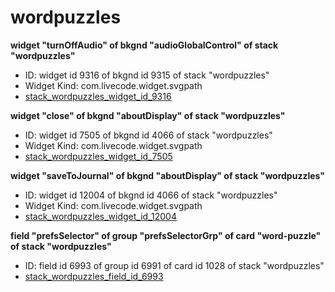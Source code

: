 # wordpuzzles
**widget "turnOffAudio" of bkgnd "audioGlobalControl" of stack "wordpuzzles"**
* ID: widget id 9316 of bkgnd id 9315 of stack "wordpuzzles"
* Widget Kind: com.livecode.widget.svgpath
* [stack_wordpuzzles_widget_id_9316](./../../ScriptTracker/modules/wordpuzzles_Scripts/stack_wordpuzzles_widget_id_9316.livecodescript)

**widget "close" of bkgnd "aboutDisplay" of stack "wordpuzzles"**
* ID: widget id 7505 of bkgnd id 4066 of stack "wordpuzzles"
* Widget Kind: com.livecode.widget.svgpath
* [stack_wordpuzzles_widget_id_7505](./../../ScriptTracker/modules/wordpuzzles_Scripts/stack_wordpuzzles_widget_id_7505.livecodescript)

**widget "saveToJournal" of bkgnd "aboutDisplay" of stack "wordpuzzles"**
* ID: widget id 12004 of bkgnd id 4066 of stack "wordpuzzles"
* Widget Kind: com.livecode.widget.svgpath
* [stack_wordpuzzles_widget_id_12004](./../../ScriptTracker/modules/wordpuzzles_Scripts/stack_wordpuzzles_widget_id_12004.livecodescript)

**field "prefsSelector" of group "prefsSelectorGrp" of card "word-puzzle" of stack "wordpuzzles"**
* ID: field id 6993 of group id 6991 of card id 1028 of stack "wordpuzzles"
* [stack_wordpuzzles_field_id_6993](./../../ScriptTracker/modules/wordpuzzles_Scripts/stack_wordpuzzles_field_id_6993.livecodescript)

